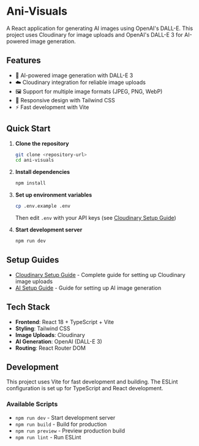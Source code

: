 # Ani-Visuals

A React application for generating AI images using OpenAI's DALL-E. This project uses Cloudinary for image uploads and OpenAI's DALL-E 3 for AI-powered image generation.

## Features

- 🎨 AI-powered image generation with DALL-E 3
- ☁️ Cloudinary integration for reliable image uploads
- 🖼️ Support for multiple image formats (JPEG, PNG, WebP)
- 📱 Responsive design with Tailwind CSS
- ⚡ Fast development with Vite

## Quick Start

1. **Clone the repository**
   ```bash
   git clone <repository-url>
   cd ani-visuals
   ```

2. **Install dependencies**
   ```bash
   npm install
   ```

3. **Set up environment variables**
   ```bash
   cp .env.example .env
   ```
   
   Then edit `.env` with your API keys (see [Cloudinary Setup Guide](./CLOUDINARY_SETUP.md))

4. **Start development server**
   ```bash
   npm run dev
   ```

## Setup Guides

- [Cloudinary Setup Guide](./CLOUDINARY_SETUP.md) - Complete guide for setting up Cloudinary image uploads
- [AI Setup Guide](./AI_SETUP_GUIDE.md) - Guide for setting up AI image generation

## Tech Stack

- **Frontend**: React 18 + TypeScript + Vite
- **Styling**: Tailwind CSS
- **Image Uploads**: Cloudinary
- **AI Generation**: OpenAI (DALL-E 3)
- **Routing**: React Router DOM

## Development

This project uses Vite for fast development and building. The ESLint configuration is set up for TypeScript and React development.

### Available Scripts

- `npm run dev` - Start development server
- `npm run build` - Build for production
- `npm run preview` - Preview production build
- `npm run lint` - Run ESLint
